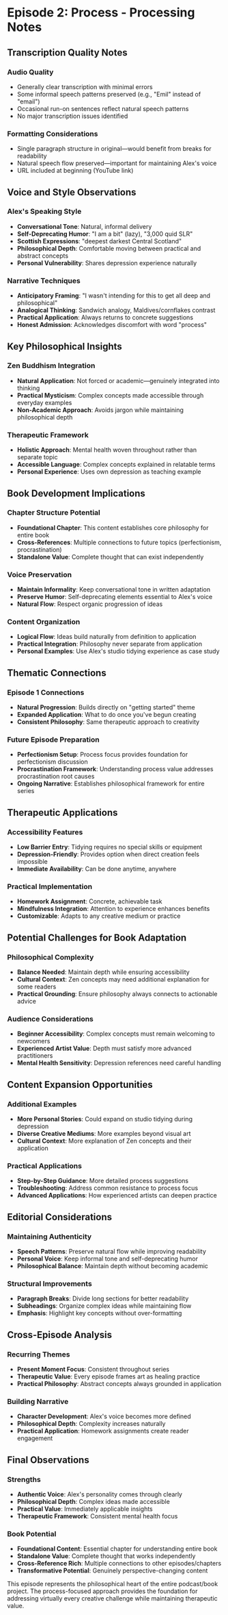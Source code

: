 # Episode 2: Process - Processing Notes

## Transcription Quality Notes

### Audio Quality
- Generally clear transcription with minimal errors
- Some informal speech patterns preserved (e.g., "Emil" instead of "email")
- Occasional run-on sentences reflect natural speech patterns
- No major transcription issues identified

### Formatting Considerations
- Single paragraph structure in original—would benefit from breaks for readability
- Natural speech flow preserved—important for maintaining Alex's voice
- URL included at beginning (YouTube link)

## Voice and Style Observations

### Alex's Speaking Style
- **Conversational Tone**: Natural, informal delivery
- **Self-Deprecating Humor**: "I am a bit" (lazy), "3,000 quid SLR"
- **Scottish Expressions**: "deepest darkest Central Scotland"
- **Philosophical Depth**: Comfortable moving between practical and abstract concepts
- **Personal Vulnerability**: Shares depression experience naturally

### Narrative Techniques
- **Anticipatory Framing**: "I wasn't intending for this to get all deep and philosophical"
- **Analogical Thinking**: Sandwich analogy, Maldives/cornflakes contrast
- **Practical Application**: Always returns to concrete suggestions
- **Honest Admission**: Acknowledges discomfort with word "process"

## Key Philosophical Insights

### Zen Buddhism Integration
- **Natural Application**: Not forced or academic—genuinely integrated into thinking
- **Practical Mysticism**: Complex concepts made accessible through everyday examples
- **Non-Academic Approach**: Avoids jargon while maintaining philosophical depth

### Therapeutic Framework
- **Holistic Approach**: Mental health woven throughout rather than separate topic
- **Accessible Language**: Complex concepts explained in relatable terms
- **Personal Experience**: Uses own depression as teaching example

## Book Development Implications

### Chapter Structure Potential
- **Foundational Chapter**: This content establishes core philosophy for entire book
- **Cross-References**: Multiple connections to future topics (perfectionism, procrastination)
- **Standalone Value**: Complete thought that can exist independently

### Voice Preservation
- **Maintain Informality**: Keep conversational tone in written adaptation
- **Preserve Humor**: Self-deprecating elements essential to Alex's voice
- **Natural Flow**: Respect organic progression of ideas

### Content Organization
- **Logical Flow**: Ideas build naturally from definition to application
- **Practical Integration**: Philosophy never separate from application
- **Personal Examples**: Use Alex's studio tidying experience as case study

## Thematic Connections

### Episode 1 Connections
- **Natural Progression**: Builds directly on "getting started" theme
- **Expanded Application**: What to do once you've begun creating
- **Consistent Philosophy**: Same therapeutic approach to creativity

### Future Episode Preparation
- **Perfectionism Setup**: Process focus provides foundation for perfectionism discussion
- **Procrastination Framework**: Understanding process value addresses procrastination root causes
- **Ongoing Narrative**: Establishes philosophical framework for entire series

## Therapeutic Applications

### Accessibility Features
- **Low Barrier Entry**: Tidying requires no special skills or equipment
- **Depression-Friendly**: Provides option when direct creation feels impossible
- **Immediate Availability**: Can be done anytime, anywhere

### Practical Implementation
- **Homework Assignment**: Concrete, achievable task
- **Mindfulness Integration**: Attention to experience enhances benefits
- **Customizable**: Adapts to any creative medium or practice

## Potential Challenges for Book Adaptation

### Philosophical Complexity
- **Balance Needed**: Maintain depth while ensuring accessibility
- **Cultural Context**: Zen concepts may need additional explanation for some readers
- **Practical Grounding**: Ensure philosophy always connects to actionable advice

### Audience Considerations
- **Beginner Accessibility**: Complex concepts must remain welcoming to newcomers
- **Experienced Artist Value**: Depth must satisfy more advanced practitioners
- **Mental Health Sensitivity**: Depression references need careful handling

## Content Expansion Opportunities

### Additional Examples
- **More Personal Stories**: Could expand on studio tidying during depression
- **Diverse Creative Mediums**: More examples beyond visual art
- **Cultural Context**: More explanation of Zen concepts and their application

### Practical Applications
- **Step-by-Step Guidance**: More detailed process suggestions
- **Troubleshooting**: Address common resistance to process focus
- **Advanced Applications**: How experienced artists can deepen practice

## Editorial Considerations

### Maintaining Authenticity
- **Speech Patterns**: Preserve natural flow while improving readability
- **Personal Voice**: Keep informal tone and self-deprecating humor
- **Philosophical Balance**: Maintain depth without becoming academic

### Structural Improvements
- **Paragraph Breaks**: Divide long sections for better readability
- **Subheadings**: Organize complex ideas while maintaining flow
- **Emphasis**: Highlight key concepts without over-formatting

## Cross-Episode Analysis

### Recurring Themes
- **Present Moment Focus**: Consistent throughout series
- **Therapeutic Value**: Every episode frames art as healing practice
- **Practical Philosophy**: Abstract concepts always grounded in application

### Building Narrative
- **Character Development**: Alex's voice becomes more defined
- **Philosophical Depth**: Complexity increases naturally
- **Practical Application**: Homework assignments create reader engagement

## Final Observations

### Strengths
- **Authentic Voice**: Alex's personality comes through clearly
- **Philosophical Depth**: Complex ideas made accessible
- **Practical Value**: Immediately applicable insights
- **Therapeutic Framework**: Consistent mental health focus

### Book Potential
- **Foundational Content**: Essential chapter for understanding entire book
- **Standalone Value**: Complete thought that works independently
- **Cross-Reference Rich**: Multiple connections to other episodes/chapters
- **Transformative Potential**: Genuinely perspective-changing content

This episode represents the philosophical heart of the entire podcast/book project. The process-focused approach provides the foundation for addressing virtually every creative challenge while maintaining therapeutic value.
